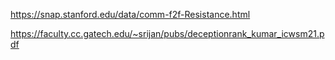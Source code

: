 https://snap.stanford.edu/data/comm-f2f-Resistance.html

https://faculty.cc.gatech.edu/~srijan/pubs/deceptionrank_kumar_icwsm21.pdf
